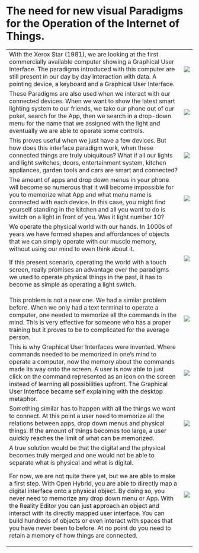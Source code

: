 # The need for new visual Paradigms for the Operation of the Internet of Things.
  
<table border="0">
<tr>
<td>
With the Xerox Star (1981), we are looking at the first commercially available computer showing a Graphical User Interface. The paradigms introduced with this computer are still present in our day by day interaction with data.  A pointing device, a keyboard and a Graphical User Interface.
</td>
<td>
<img src="http://openhybrid.org/images/pasted%20image%20661x647.png">
</td>
</tr>

<tr>
<td>
These Paradigms are also used when we interact with our connected devices. When we want to show the latest smart lighting system to our friends, we take our phone out of our poket, search for the App, then we search in a drop-down menu for the name that we assigned with the light and eventually we are able to operate some controls.
</td>
<td>
<img src="http://openhybrid.org/images/pasted%20image%20969x543.jpg">
</td>
</tr>

<tr>
<td>
This proves useful when we just have a few devices.
But how does this interface paradigm work, when these connected things are truly ubiquitous? What if all our lights and light switches, doors, entertainment system, kitchen appliances, garden tools and cars are smart and connected?
</td>
<td>
<img src="http://openhybrid.org/images/pasted%20image%20966x542.jpg">
</td>
</tr>

<tr>
<td>
The amount of apps and drop down menus in your phone will become so numerous that it will become impossible for you to memorize what App and what menu name is connected with each device. In this case, you might find yourself standing in the kitchen and all you want to do is switch on a light in front of you. Was it light number 10?
</td>
<td>
<img src="http://openhybrid.org/images/pasted%20image%201000x541.png">
</td>
</tr>

<tr>
<td>
We operate the physical world with our hands. In 1000s of years we have formed shapes and affordances of objects that we can simply operate with our muscle memory, without using our mind to even think about it.
 
If this present scenario, operating the world with a touch screen, really promises an advantage over the paradigms we used to operate physical things in the past, it has to become as simple as operating a light switch.
</td>
<td>
<img src="http://openhybrid.org/images/pasted%20image%20967x543.jpg">
</td>
</tr>

<tr>
<td>
This problem is not a new one. We had a similar problem before. When we only had a text terminal to operate a computer, one needed to memorize all the commands in the mind. This is very effective for someone who has a proper training but it proves to be to complicated for the average person.
</td>
<td>
<img src="http://openhybrid.org/images/pasted%20image%20929x525.jpg">
</td>
</tr>

<tr>
<td>
This is why Graphical User Interfaces were invented. Where commands needed to be memorized in one’s mind to operate a computer, now the memory about the commands made its way onto the screen. A user is now able to just click on the command represented as an icon on the screen instead of learning all possibilities upfront. The Graphical User Interface became self explaining with the desktop metaphor.
</td>
<td>
<img src="http://openhybrid.org/images/pasted%20image%20961x539.jpg">
</td>
</tr>

<tr>
<td>
Something similar has to happen with all the things we want to connect. At this point a user need to memorize all the relations between apps, drop down menus and physical things. If the amount of things becomes too large, a user quickly reaches the limit of what can be memorized.
</td>
<td>
<img src="http://openhybrid.org/images/pasted%20image%201584x907.png">
</td>
</tr>

<tr>
<td>
A true solution would be that the digital and the physical becomes truly merged and one would not be able to separate what is physical and what is digital.
 
For now, we are not quite there yet, but we are able to make a first step. With Open Hybrid, you are able to directly map a digital interface onto a physical object. By doing so, you never need to memorize any drop down menu or App. With the Reality Editor you can just approach an object and interact with its directly mapped user interface. You can build hundreds of objects or even interact with spaces that you have never been to before. At no point do you need to retain a memory of how things are connected.
</td>
<td>
<img src="http://openhybrid.org/images/pasted%20image%20876x509.png">
</td>
</tr>
</table>